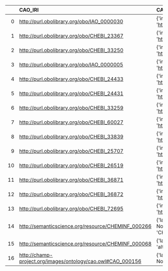 |    | CAO_IRI                                                     | CAO_DESC                                                                                       | RXNO_IRI                                   | RXNO_DESC                                             |
|---:|:------------------------------------------------------------|:-----------------------------------------------------------------------------------------------|:-------------------------------------------|:------------------------------------------------------|
|  0 | http://purl.obolibrary.org/obo/IAO_0000030                  | {'iri': 'http://purl.obolibrary.org/obo/IAO_0000030'}                                          | http://purl.obolibrary.org/obo/IAO_0000030 | {'iri': 'http://purl.obolibrary.org/obo/IAO_0000030'} |
|  1 | http://purl.obolibrary.org/obo/CHEBI_23367                  | {'iri': 'http://purl.obolibrary.org/obo/CHEBI_23367'}                                          | http://purl.obolibrary.org/obo/CHEBI_23367 | {'iri': 'http://purl.obolibrary.org/obo/CHEBI_23367'} |
|  2 | http://purl.obolibrary.org/obo/CHEBI_33250                  | {'iri': 'http://purl.obolibrary.org/obo/CHEBI_33250'}                                          | http://purl.obolibrary.org/obo/CHEBI_33250 | {'iri': 'http://purl.obolibrary.org/obo/CHEBI_33250'} |
|  3 | http://purl.obolibrary.org/obo/IAO_0000005                  | {'iri': 'http://purl.obolibrary.org/obo/IAO_0000005'}                                          | http://purl.obolibrary.org/obo/IAO_0000005 | {'iri': 'http://purl.obolibrary.org/obo/IAO_0000005'} |
|  4 | http://purl.obolibrary.org/obo/CHEBI_24433                  | {'iri': 'http://purl.obolibrary.org/obo/CHEBI_24433'}                                          | http://purl.obolibrary.org/obo/CHEBI_24433 | {'iri': 'http://purl.obolibrary.org/obo/CHEBI_24433'} |
|  5 | http://purl.obolibrary.org/obo/CHEBI_24431                  | {'iri': 'http://purl.obolibrary.org/obo/CHEBI_24431'}                                          | http://purl.obolibrary.org/obo/CHEBI_24431 | {'iri': 'http://purl.obolibrary.org/obo/CHEBI_24431'} |
|  6 | http://purl.obolibrary.org/obo/CHEBI_33259                  | {'iri': 'http://purl.obolibrary.org/obo/CHEBI_33259'}                                          | http://purl.obolibrary.org/obo/CHEBI_33259 | {'iri': 'http://purl.obolibrary.org/obo/CHEBI_33259'} |
|  7 | http://purl.obolibrary.org/obo/CHEBI_60027                  | {'iri': 'http://purl.obolibrary.org/obo/CHEBI_60027'}                                          | http://purl.obolibrary.org/obo/CHEBI_60027 | {'iri': 'http://purl.obolibrary.org/obo/CHEBI_60027'} |
|  8 | http://purl.obolibrary.org/obo/CHEBI_33839                  | {'iri': 'http://purl.obolibrary.org/obo/CHEBI_33839'}                                          | http://purl.obolibrary.org/obo/CHEBI_33839 | {'iri': 'http://purl.obolibrary.org/obo/CHEBI_33839'} |
|  9 | http://purl.obolibrary.org/obo/CHEBI_25707                  | {'iri': 'http://purl.obolibrary.org/obo/CHEBI_25707'}                                          | http://purl.obolibrary.org/obo/CHEBI_25707 | {'iri': 'http://purl.obolibrary.org/obo/CHEBI_25707'} |
| 10 | http://purl.obolibrary.org/obo/CHEBI_26519                  | {'iri': 'http://purl.obolibrary.org/obo/CHEBI_26519'}                                          | http://purl.obolibrary.org/obo/CHEBI_26519 | {'iri': 'http://purl.obolibrary.org/obo/CHEBI_26519'} |
| 11 | http://purl.obolibrary.org/obo/CHEBI_36871                  | {'iri': 'http://purl.obolibrary.org/obo/CHEBI_36871'}                                          | http://purl.obolibrary.org/obo/CHEBI_36871 | {'iri': 'http://purl.obolibrary.org/obo/CHEBI_36871'} |
| 12 | http://purl.obolibrary.org/obo/CHEBI_36872                  | {'iri': 'http://purl.obolibrary.org/obo/CHEBI_36872'}                                          | http://purl.obolibrary.org/obo/CHEBI_36872 | {'iri': 'http://purl.obolibrary.org/obo/CHEBI_36872'} |
| 13 | http://purl.obolibrary.org/obo/CHEBI_72695                  | {'iri': 'http://purl.obolibrary.org/obo/CHEBI_72695'}                                          | http://purl.obolibrary.org/obo/CHEBI_72695 | {'iri': 'http://purl.obolibrary.org/obo/CHEBI_72695'} |
| 14 | http://semanticscience.org/resource/CHEMINF_000266          | {'label': 'Chemical substance', 'prefLabel': None, 'altLabel': None, 'name': 'CHEMINF_000266'} | http://purl.obolibrary.org/obo/CHEBI_59999 | {'label': 'Chemical substance'}                       |
| 15 | http://semanticscience.org/resource/CHEMINF_000068          | {'label': 'functional group', 'prefLabel': None, 'altLabel': None, 'name': 'CHEMINF_000068'}   | http://purl.obolibrary.org/obo/CHEBI_24433 | {'label': 'functional group'}                         |
| 16 | http://champ-project.org/images/ontology/cao.owl#CAO_000156 | {'label': 'Mixture', 'prefLabel': None, 'altLabel': None, 'name': 'CAO_000156'}                | http://purl.obolibrary.org/obo/CHEBI_60004 | {'label': 'Mixture'}                                  |